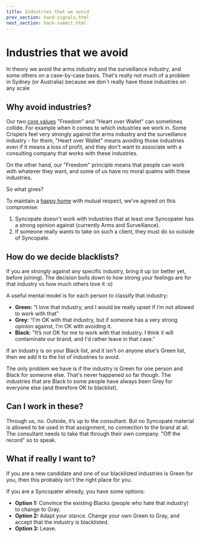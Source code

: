 ```yaml
---
title: Industries that we avoid
prev_section: hand-signals.html
next_section: hack-summit.html
---
```


Industries that we avoid
========================

In theory we avoid the arms industry and the surveillance industry, and some others on a case-by-case basis. That's really not much of a problem in Sydney (or Australia) because we don\`t really have those industries on any scale![]()

Why avoid industries?
------------------------------------------

Our two [core values](what-is-syncopate.html) "Freedom" and "Heart over Wallet" can sometimes collide. For example when it comes to which industries we work in. Some Crispers feel very strongly against the arms industry and the surveillance industry - for them, "Heart over Wallet" means avoiding those industries even if it means a loss of profit, and they don't want to associate with a consulting company that works with these industries.

On the other hand, our "Freedom" principle means that people can work with whatever they want, and some of us have no moral qualms with these industries.

So what gives?

To maintain a [happy home](what-is-syncopate.html) with mutual respect, we've agreed on this compromise:

1.  Syncopate doesn't work with industries that at least one Syncopater has a strong opinion against (currently Arms and Surveillance).
2.  If someone really wants to take on such a client, they must do so outside of Syncopate.

How do we decide blacklists?
--------------------------------------------------

If you are *strongly* against any specific industry, bring it up (or better yet, before joining). The decision boils down to how strong your feelings are for that industry vs how much others love it :o)

A useful mental model is for each person to classify that industry:

-   **Green:** “I love that industry, and I would be really upset if I’m not allowed to work with that”
-   **Grey:** “I'm OK with that industry, but if someone has a very strong opinion against, I’m OK with avoiding it.
-   **Black:** "It’s not OK for me to work with that industry. I think it will contaminate our brand, and I'd rather leave in that case."

If an industry is on your Black list, and it isn't on anyone else's Green list, then we add it to the list of industries to avoid.

The only problem we have is if the industry is Green for one person and Black for someone else. That's never happened so far though. The industries that are Black to some people have always been Grey for everyone else (and therefore OK to blacklist).

Can I work in these?
-------------------------------------------------------

Through us, no. Outside, it’s up to the consultant. But no Syncopate material is allowed to be used in that assignment, no connection to the brand at all. The consultant needs to take that through their own company. "Off the record" so to speak.

What if really I want to?
-----------------------------------------------------

If you are a new candidate and one of our blacklisted industries is Green for you, then this probably isn't the right place for you.

If you are a Syncopater already, you have some options:

-   **Option 1:** Convince the existing Blacks (people who hate that industry) to change to Gray.
-   **Option 2:** Adapt your stance. Change your own Green to Gray, and accept that the industry is blacklisted.
-   **Option 3:** Leave.
